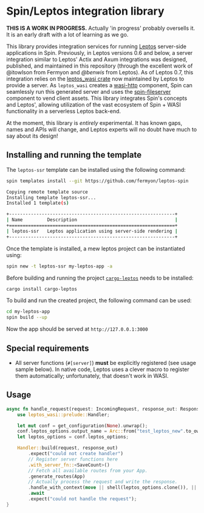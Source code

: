 # Spin/Leptos integration library

**THIS IS A WORK IN PROGRESS.** Actually 'in progress' probably oversells it. It is an early draft with a lot of learning as we go.

This library provides integration services for running [Leptos](https://leptos-rs.github.io/leptos/) server-side applications in Spin. Previously, in Leptos versions 0.6 and below, a server integration similar to Leptos' Actix and Axum integrations was designed, published, and maintained in this repository (through the excellent work of @itowlson from Fermyon and *@benwis* from Leptos). As of Leptos 0.7, this integration relies on the [leptos_wasi crate](https://github.com/leptos-rs/leptos_wasi) now maintained by Leptos to provide a server. As `leptos_wasi` creates a [wasi-http](https://github.com/WebAssembly/wasi-http) component, Spin can seamlessly run this generated server and uses the [spin-fileserver](https://github.com/fermyon/spin-fileserver) component to vend client assets. This library integrates Spin's concepts and Leptos', allowing utilization of the vast ecosystem of Spin + WASI functionality in a serverless Leptos back-end.

At the moment, this library is _entirely_ experimental. It has known gaps, names and APIs will change, and Leptos experts will no doubt have much to say about its design!

## Installing and running the template

The `leptos-ssr` template can be installed using the following command:

```bash
spin templates install --git https://github.com/fermyon/leptos-spin

Copying remote template source
Installing template leptos-ssr...
Installed 1 template(s)

+-------------------------------------------------------------+
| Name         Description                                    |
+=============================================================+
| leptos-ssr   Leptos application using server-side rendering |
+-------------------------------------------------------------+
```

Once the template is installed, a mew leptos project can be instantiated using:

```bash
spin new -t leptos-ssr my-leptos-app -a
```

Before building and running the project [`cargo-leptos`](https://leptos-rs.github.io/leptos/ssr/21_cargo_leptos.html) needs to be installed:

```bash
cargo install cargo-leptos
```

To build and run the created project, the following command can be used:

```bash
cd my-leptos-app
spin build --up
```

Now the app should be served at `http://127.0.0.1:3000`

## Special requirements

* All server functions (`#[server]`) **must** be explicitly registered (see usage sample below). In native code, Leptos uses a clever macro to register them automatically; unfortunately, that doesn't work in WASI.

## Usage

```rust
async fn handle_request(request: IncomingRequest, response_out: ResponseOutparam) {
    use leptos_wasi::prelude::Handler;

    let mut conf = get_configuration(None).unwrap();
    conf.leptos_options.output_name = Arc::from("test_leptos_new".to_owned());
    let leptos_options = conf.leptos_options;

    Handler::build(request, response_out)
        .expect("could not create handler")
        // Register server functions here
        .with_server_fn::<SaveCount>()
        // Fetch all available routes from your App.
        .generate_routes(App)
        // Actually process the request and write the response.
        .handle_with_context(move || shell(leptos_options.clone()), || {})
        .await
        .expect("could not handle the request");
}
```
